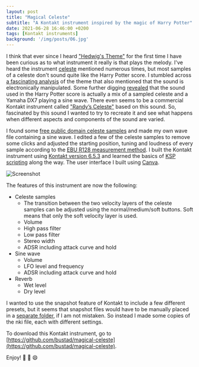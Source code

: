 ```yaml
---
layout: post
title: "Magical Celeste"
subtitle: "A Kontakt instrument inspired by the magic of Harry Potter"
date: 2021-06-28 16:46:00 +0200
tags: [Kontakt instruments]
background: '/img/posts/06.jpg'
---
```


I think that ever since I heard ["Hedwig's Theme"](https://youtu.be/I35XMs5J7II) for the first time I have been curious as to what instrument it really is that plays the melody. I've heard the instrument [celeste](https://www.vsl.co.at/en/Percussions/Celesta) mentioned numerous times, but most samples of a celeste don't sound quite like the Harry Potter score. I stumbled across [a fascinating analysis](https://filmmusicnotes.com/2013/04/13/john-williams-themes-part-6-of-6-hedwigs-theme-from-harry-potter/) of the theme that also mentioned that the sound is electronically manipulated. Some further digging [revealed](https://youtu.be/eOCJkrbQWaE) that the sound used in the Harry Potter score is actually a mix of a sampled celeste and a Yamaha DX7 playing a sine wave. There even seems to be a commercial Kontakt instrument called ["Randy’s Celeste"](https://cinesamples.com/product/randy-s-celeste) based on this sound. So, fascinated by this sound I wanted to try to recreate it and see what happens when different aspects and components of the sound are varied.

I found some [free public domain celeste samples](https://freesound.org/people/stamperadam/packs/6166/) and made my own wave file containing a sine wave. I edited a few of the celeste samples to remove some clicks and adjusted the starting position, tuning and loudness of every sample according to the [EBU R128 measurement method](https://tech.ebu.ch/loudness). I built the Kontakt instrument using [Kontakt version 6.5.3](https://www.native-instruments.com/en/products/komplete/samplers/kontakt-6/) and learned the basics of [KSP scripting](https://www.native-instruments.com/en/products/komplete/samplers/kontakt-6/downloads/) along the way. The user interface I built using [Canva](https://www.canva.com/).

<!-- ![screenshot](/images/screenshot.png) -->

<img class="img-fluid" src="/images/screenshot.png" alt="Screenshot">

The features of this instrument are now the following:

- Celeste samples
  - The transition between the two velocity layers of the celeste samples can be adjusted using the normal/medium/soft buttons. Soft means that only the soft velocity layer is used.
  - Volume
  - High pass filter
  - Low pass filter
  - Stereo width
  - ADSR including attack curve and hold
- Sine wave
  - Volume
  - LFO level and frequency
  - ADSR including attack curve and hold
- Reverb
  - Wet level
  - Dry level

I wanted to use the snapshot feature of Kontakt to include a few different presets, but it seems that snapshot files would have to be manually placed in a [separate folder](https://forum.cockos.com/showthread.php?t=213875), if I am not mistaken. So instead I made some copies of the nki file, each with different settings.

To download this Kontakt instrument, go to [https://github.com/bustad/magical-celeste](https://github.com/bustad/magical-celeste).

Enjoy! :musical_note: :musical_keyboard: :smile:
